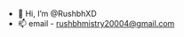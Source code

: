 - 👋 Hi, I’m @RushbhXD
- 📫 email - rushbhmistry20004@gmail.com

<!---
RushbhXD/RushbhXD is a ✨ special ✨ repository because its `README.md` (this file) appears on your GitHub profile.
You can click the Preview link to take a look at your changes.
--->
